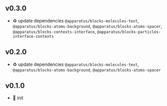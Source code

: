 ## v0.3.0

* ♻️ update dependencies `@apparatus/blocks-molecules-text`, `@apparatus/blocks-atoms-background`, `@apparatus/blocks-atoms-spacer`, `@apparatus/blocks-contexts-interface`, `@apparatus/blocks-particles-interface-contexts`

## v0.2.0

* ♻️ update dependencies `@apparatus/blocks-molecules-text`, `@apparatus/blocks-atoms-background`, `@apparatus/blocks-atoms-spacer`

## v0.1.0

* 🐣 init
